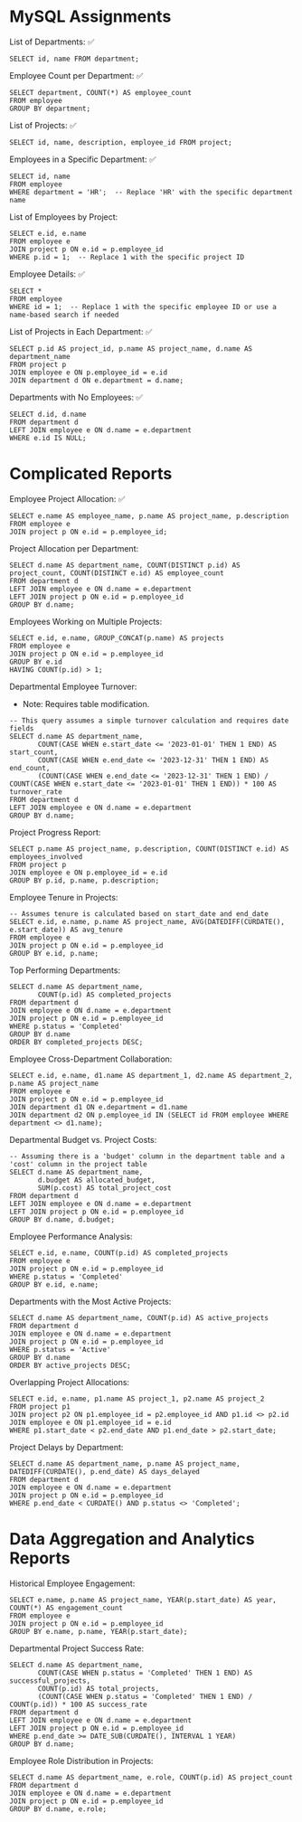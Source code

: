 # MySQL Assignments
List of Departments:  ✅
```
SELECT id, name FROM department;
```
Employee Count per Department: ✅
```
SELECT department, COUNT(*) AS employee_count
FROM employee
GROUP BY department;
```
List of Projects: ✅
```
SELECT id, name, description, employee_id FROM project;
```
Employees in a Specific Department: ✅
```
SELECT id, name
FROM employee
WHERE department = 'HR';  -- Replace 'HR' with the specific department name
```
List of Employees by Project:
```
SELECT e.id, e.name
FROM employee e
JOIN project p ON e.id = p.employee_id
WHERE p.id = 1;  -- Replace 1 with the specific project ID
```
Employee Details: ✅
```
SELECT *
FROM employee
WHERE id = 1;  -- Replace 1 with the specific employee ID or use a name-based search if needed
```
List of Projects in Each Department: ✅
```
SELECT p.id AS project_id, p.name AS project_name, d.name AS department_name
FROM project p
JOIN employee e ON p.employee_id = e.id
JOIN department d ON e.department = d.name;
```
Departments with No Employees: ✅
```
SELECT d.id, d.name
FROM department d
LEFT JOIN employee e ON d.name = e.department
WHERE e.id IS NULL;
```
# Complicated Reports

Employee Project Allocation: ✅
```
SELECT e.name AS employee_name, p.name AS project_name, p.description
FROM employee e
JOIN project p ON e.id = p.employee_id;
```
Project Allocation per Department:
```
SELECT d.name AS department_name, COUNT(DISTINCT p.id) AS project_count, COUNT(DISTINCT e.id) AS employee_count
FROM department d
LEFT JOIN employee e ON d.name = e.department
LEFT JOIN project p ON e.id = p.employee_id
GROUP BY d.name;
```
Employees Working on Multiple Projects:
```
SELECT e.id, e.name, GROUP_CONCAT(p.name) AS projects
FROM employee e
JOIN project p ON e.id = p.employee_id
GROUP BY e.id
HAVING COUNT(p.id) > 1;
```
Departmental Employee Turnover:
* Note: Requires table modification.
```
-- This query assumes a simple turnover calculation and requires date fields
SELECT d.name AS department_name,
       COUNT(CASE WHEN e.start_date <= '2023-01-01' THEN 1 END) AS start_count,
       COUNT(CASE WHEN e.end_date <= '2023-12-31' THEN 1 END) AS end_count,
       (COUNT(CASE WHEN e.end_date <= '2023-12-31' THEN 1 END) / COUNT(CASE WHEN e.start_date <= '2023-01-01' THEN 1 END)) * 100 AS turnover_rate
FROM department d
LEFT JOIN employee e ON d.name = e.department
GROUP BY d.name;
```
Project Progress Report:
```
SELECT p.name AS project_name, p.description, COUNT(DISTINCT e.id) AS employees_involved
FROM project p
JOIN employee e ON p.employee_id = e.id
GROUP BY p.id, p.name, p.description;
```
Employee Tenure in Projects:
```
-- Assumes tenure is calculated based on start_date and end_date
SELECT e.id, e.name, p.name AS project_name, AVG(DATEDIFF(CURDATE(), e.start_date)) AS avg_tenure
FROM employee e
JOIN project p ON e.id = p.employee_id
GROUP BY e.id, p.name;
```
Top Performing Departments:
```
SELECT d.name AS department_name,
       COUNT(p.id) AS completed_projects
FROM department d
JOIN employee e ON d.name = e.department
JOIN project p ON e.id = p.employee_id
WHERE p.status = 'Completed'
GROUP BY d.name
ORDER BY completed_projects DESC;
```
Employee Cross-Department Collaboration:
```
SELECT e.id, e.name, d1.name AS department_1, d2.name AS department_2, p.name AS project_name
FROM employee e
JOIN project p ON e.id = p.employee_id
JOIN department d1 ON e.department = d1.name
JOIN department d2 ON p.employee_id IN (SELECT id FROM employee WHERE department <> d1.name);
```
Departmental Budget vs. Project Costs:
```
-- Assuming there is a 'budget' column in the department table and a 'cost' column in the project table
SELECT d.name AS department_name,
       d.budget AS allocated_budget,
       SUM(p.cost) AS total_project_cost
FROM department d
LEFT JOIN employee e ON d.name = e.department
LEFT JOIN project p ON e.id = p.employee_id
GROUP BY d.name, d.budget;
```
Employee Performance Analysis:
```
SELECT e.id, e.name, COUNT(p.id) AS completed_projects
FROM employee e
JOIN project p ON e.id = p.employee_id
WHERE p.status = 'Completed'
GROUP BY e.id, e.name;
```
Departments with the Most Active Projects:
```
SELECT d.name AS department_name, COUNT(p.id) AS active_projects
FROM department d
JOIN employee e ON d.name = e.department
JOIN project p ON e.id = p.employee_id
WHERE p.status = 'Active'
GROUP BY d.name
ORDER BY active_projects DESC;
```
Overlapping Project Allocations:
```
SELECT e.id, e.name, p1.name AS project_1, p2.name AS project_2
FROM project p1
JOIN project p2 ON p1.employee_id = p2.employee_id AND p1.id <> p2.id
JOIN employee e ON p1.employee_id = e.id
WHERE p1.start_date < p2.end_date AND p1.end_date > p2.start_date;
```
Project Delays by Department:
```
SELECT d.name AS department_name, p.name AS project_name, DATEDIFF(CURDATE(), p.end_date) AS days_delayed
FROM department d
JOIN employee e ON d.name = e.department
JOIN project p ON e.id = p.employee_id
WHERE p.end_date < CURDATE() AND p.status <> 'Completed';
```
# Data Aggregation and Analytics Reports

Historical Employee Engagement:
```
SELECT e.name, p.name AS project_name, YEAR(p.start_date) AS year, COUNT(*) AS engagement_count
FROM employee e
JOIN project p ON e.id = p.employee_id
GROUP BY e.name, p.name, YEAR(p.start_date);
```
Departmental Project Success Rate:
```
SELECT d.name AS department_name,
       COUNT(CASE WHEN p.status = 'Completed' THEN 1 END) AS successful_projects,
       COUNT(p.id) AS total_projects,
       (COUNT(CASE WHEN p.status = 'Completed' THEN 1 END) / COUNT(p.id)) * 100 AS success_rate
FROM department d
LEFT JOIN employee e ON d.name = e.department
LEFT JOIN project p ON e.id = p.employee_id
WHERE p.end_date >= DATE_SUB(CURDATE(), INTERVAL 1 YEAR)
GROUP BY d.name;
```
Employee Role Distribution in Projects:
```
SELECT d.name AS department_name, e.role, COUNT(p.id) AS project_count
FROM department d
JOIN employee e ON d.name = e.department
JOIN project p ON e.id = p.employee_id
GROUP BY d.name, e.role;
```

